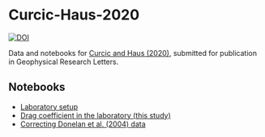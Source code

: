 # Curcic-Haus-2020

[![DOI](https://zenodo.org/badge/242238918.svg)](https://zenodo.org/badge/latestdoi/242238918)

Data and notebooks for [Curcic and Haus (2020)](https://arxiv.org/abs/2002.10590),
submitted for publication in Geophysical Research Letters.

## Notebooks

* [Laboratory setup](laboratory-setup.ipynb)
* [Drag coefficient in the laboratory (this study)](asist-drag-coefficient.ipynb)
* [Correcting Donelan et al. (2004) data](correcting_donelan_etal_2004_data.ipynb)
